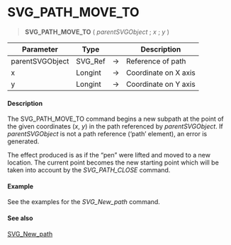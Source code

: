 # SVG_PATH_MOVE_TO

>**SVG_PATH_MOVE_TO** ( *parentSVGObject* ; *x* ; *y* )

| Parameter | Type |  | Description |
| --- | --- | --- | --- |
| parentSVGObject | SVG_Ref | &#8594; | Reference of path |
| x | Longint | &#8594; | Coordinate on X axis |
| y | Longint | &#8594; | Coordinate on Y axis |



#### Description 

The SVG\_PATH\_MOVE\_TO command begins a new subpath at the point of the given coordinates (*x*, *y*) in the path referenced by *parentSVGObject*. If *parentSVGObject* is not a path reference (‘path’ element), an error is generated.

The effect produced is as if the “pen” were lifted and moved to a new location. The current point becomes the new starting point which will be taken into account by the *SVG\_PATH\_CLOSE* command.

#### Example 

See the examples for the *SVG\_New\_path* command.

#### See also 

[SVG\_New\_path](SVG_New_path.md)  